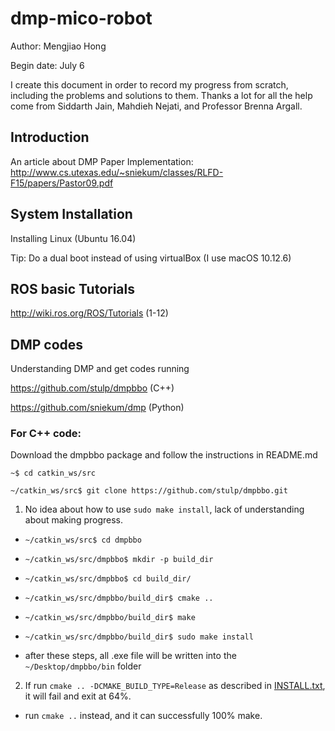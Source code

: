 # dmp-mico-robot
Author: Mengjiao Hong

Begin date: July 6

I create this document in order to record my progress from scratch, including the problems and solutions to them. Thanks a lot for all the help come from Siddarth Jain, Mahdieh Nejati, and Professor Brenna Argall.

## Introduction
An article about DMP Paper Implementation:
http://www.cs.utexas.edu/~sniekum/classes/RLFD-F15/papers/Pastor09.pdf

## System Installation
Installing Linux (Ubuntu 16.04)

Tip: Do a dual boot instead of using virtualBox (I use macOS 10.12.6)

## ROS basic Tutorials
http://wiki.ros.org/ROS/Tutorials (1-12)

## DMP codes
Understanding DMP and get codes running

https://github.com/stulp/dmpbbo (C++)

https://github.com/sniekum/dmp (Python)

### For C++ code:
Download the dmpbbo package and follow the instructions in README.md

`~$ cd catkin_ws/src`

`~/catkin_ws/src$ git clone https://github.com/stulp/dmpbbo.git`


1. No idea about how to use `sudo make install`, lack of understanding about making progress.

+ `~/catkin_ws/src$ cd dmpbbo`

+ `~/catkin_ws/src/dmpbbo$ mkdir -p build_dir`

+ `~/catkin_ws/src/dmpbbo$ cd build_dir/`

+ `~/catkin_ws/src/dmpbbo/build_dir$ cmake ..`

+ `~/catkin_ws/src/dmpbbo/build_dir$ make`

+ `~/catkin_ws/src/dmpbbo/build_dir$ sudo make install`

+ after these steps, all .exe file will be written into the `~/Desktop/dmpbbo/bin` folder

2. If run `cmake .. -DCMAKE_BUILD_TYPE=Release` as described in [INSTALL.txt](https://github.com/stulp/dmpbbo/blob/master/LICENSE.txt), it will fail and exit at 64%.

+ run `cmake ..` instead, and it can successfully 100% make.
